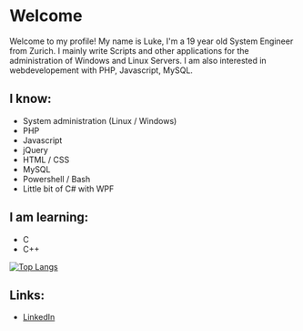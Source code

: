 # Welcome

Welcome to my profile! My name is Luke, I'm a 19 year old System Engineer from Zurich. I mainly write Scripts and other applications for the administration of Windows and Linux Servers. I am also interested in webdevelopement with PHP, Javascript, MySQL.

## I know:
- System administration (Linux / Windows)
- PHP
- Javascript
- jQuery
- HTML / CSS
- MySQL
- Powershell / Bash
- Little bit of C# with WPF

## I am learning:
- C
- C++

[![Top Langs](https://github-readme-stats.vercel.app/api/top-langs/?username=VloPrix&layout=donut)](https://github.com/anuraghazra/github-readme-stats)

## Links:
- [LinkedIn](https://www.linkedin.com/in/luke-haase/)


<!--
**VloPrix/VloPrix** is a ✨ _special_ ✨ repository because its `README.md` (this file) appears on your GitHub profile.

Here are some ideas to get you started:

- 🔭 I’m currently working on ...
- 🌱 I’m currently learning ...
- 👯 I’m looking to collaborate on ...
- 🤔 I’m looking for help with ...
- 💬 Ask me about ...
- 📫 How to reach me: ...
- 😄 Pronouns: ...
- ⚡ Fun fact: ...
-->
